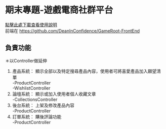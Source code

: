 # 期末專題-遊戲電商社群平台

[點擊此處下載查看使用說明](https://github.com/DeanInConfidence/GameRoot-BackEnd/files/14898394/-GameRoot.pdf)<br>
前端在 https://github.com/DeanInConfidence/GameRoot-FrontEnd

## 負責功能
＊以Controller做延伸
1. 產品系統： 顯示全部以及特定搜尋產品內容，使用者可將喜愛產品加入願望清單<br>
   -ProductController<br>
   -WishlistController
2. 論壇系統： 顯示或加入使用者個人收藏文章<br>
   -CollectionsController
3. 後台系統： 上架及修改產品內容<br>
   -ProductController
4. 訂單系統： 購後評論功能<br>
   -ProductController





